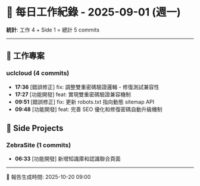 # 📅 每日工作紀錄 - 2025-09-01 (週一)

**統計**: 工作 4 + Side 1 = 總計 5 commits

---

## 💼 工作專案

### uclcloud (4 commits)

- **17:36** [錯誤修正] fix: 調整雙重密碼驗證邏輯 - 修復測試兼容性
- **17:27** [功能開發] feat: 實現雙重密碼驗證兼容機制
- **09:51** [錯誤修正] fix: 更新 robots.txt 指向動態 sitemap API
- **09:48** [功能開發] feat: 完善 SEO 優化和修復密碼自動升級機制

## 🎨 Side Projects

### ZebraSite (1 commits)

- **06:33** [功能開發] 新增知識庫和認識聯合頁面

---

📅 報告生成時間: 2025-10-20 09:00
